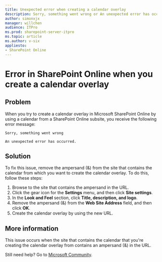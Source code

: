 ```yaml
---
title: Unexpected error when creating a calendar overlay
description: Sorry, something went wrong or An unexpected error has occurred when creating a calendar overlay by using a calendar from a SharePoint Online subsite.
author: simonxjx
manager: willchen
audience: ITPro
ms.prod: sharepoint-server-itpro
ms.topic: article
ms.author: v-six
appliesto:
- SharePoint Online
---
```


# Error in SharePoint Online when you create a calendar overlay

## Problem

When you try to create a calendar overlay in Microsoft SharePoint Online by using a calendar from a SharePoint Online subsite, you receive the following error message: 

```adoc
Sorry, something went wrong

An unexpected error has occurred.
```

## Solution

To fix this issue, remove the ampersand (&) from the site that contains the calendar from which you want to create the calendar overlay. To do this, follow these steps:

1. Browse to the site that contains the ampersand in the URL.
1. Click the gear icon for the **Settings** menu, and then click **Site settings**.
1. In the **Look and Feel** section, click **Title, description, and logo**.
1. Remove the ampersand (&) from the **Web Site Address** field, and then click **OK**.
1. Create the calendar overlay by using the new URL.

## More information

This issue occurs when the site that contains the calendar that you're creating the calendar overlay from contains an ampersand (&) in the URL.

Still need help? Go to [Microsoft Community](https://answers.microsoft.com).